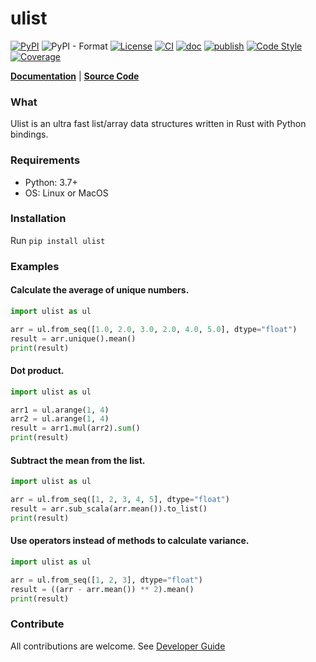 # ulist

[![PyPI](https://img.shields.io/pypi/v/ulist)](https://pypi.org/project/ulist/)
![PyPI - Format](https://img.shields.io/pypi/format/ulist)
[![License](https://img.shields.io/github/license/tushushu/ulist)](https://github.com/tushushu/ulist/blob/main/LICENSE)
[![CI](https://github.com/tushushu/ulist/workflows/CI/badge.svg)](https://github.com/tushushu/ulist/actions/workflows/main.yml)
[![doc](https://github.com/tushushu/ulist/workflows/doc/badge.svg)](https://github.com/tushushu/ulist/actions/workflows/sphinx.yml)
[![publish](https://github.com/tushushu/ulist/workflows/publish/badge.svg)](https://github.com/tushushu/ulist/actions/workflows/publish.yml)
[![Code Style](https://img.shields.io/badge/code%20style-flake8-blue)](https://github.com/PyCQA/flake8)  
[![Coverage](https://img.shields.io/endpoint?url=https://gist.githubusercontent.com/tushushu/3a76a8f4c0d25c24b840fe66a3cf44c1/raw/metacov.json)](https://github.com/tushushu/ulist/actions/workflows/coverage.yml)  
  
    
[**Documentation**](https://tushushu.github.io/ulist/) | [**Source Code**](https://github.com/tushushu/ulist)  


### What
Ulist is an ultra fast list/array data structures written in Rust with Python bindings.


### Requirements
* Python: 3.7+    
* OS: Linux or MacOS


### Installation
Run `pip install ulist`


### Examples

#### Calculate the average of unique numbers.
```Python
import ulist as ul

arr = ul.from_seq([1.0, 2.0, 3.0, 2.0, 4.0, 5.0], dtype="float")
result = arr.unique().mean()
print(result)
```


#### Dot product.
```Python
import ulist as ul

arr1 = ul.arange(1, 4)
arr2 = ul.arange(1, 4)
result = arr1.mul(arr2).sum()
print(result)
```


#### Subtract the mean from the list.
```Python
import ulist as ul

arr = ul.from_seq([1, 2, 3, 4, 5], dtype="float")
result = arr.sub_scala(arr.mean()).to_list()
print(result)
```


#### Use operators instead of methods to calculate variance.
```Python
import ulist as ul

arr = ul.from_seq([1, 2, 3], dtype="float")
result = ((arr - arr.mean()) ** 2).mean()
print(result)
```


### Contribute
All contributions are welcome. See [Developer Guide](https://github.com/tushushu/ulist/blob/main/develop.md)
